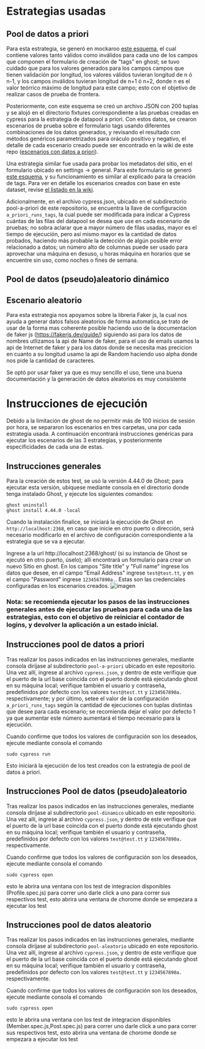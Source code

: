 # Estrategias usadas

## Pool de datos a priori
Para esta estrategia, se generó en mockaroo [este esquema](https://www.mockaroo.com/de38da40), el cual contiene valores tanto válidos como inválidos para cada uno de los campos que componen el formulario de creación de "tags" en ghost; se tuvo cuidado que para los valores generados para los campos campos que tienen validación por longitud, los valores válidos tuvieran longitud de n ó n-1, y los campos inválidos tuvieran longitud de n+1 ó n+2, donde n es el valor teórrico máximo de longitud para este campo; esto con el objetivo de realizar casos de prueba de frontera.

Posteriormente, con este esquema se creó un archivo JSON con 200 tuplas y se alojó en el directorio fixtures correspondiente a las pruebas creadas en cypress para la estrategia de datapool a priori. Con estos datos, se crearon escenarios de prueba sobre el formulario tags usando diferentes combinaciones de los datos generados, y revisando el resultado con métodos genéricos parametrizados para oráculo positivo y negativo, el detalle de cada escenario creado puede ser encontrado en la wiki de este repo ([escenarios con datos a priori](https://github.com/miso-alejosaur/escenarios-validacion-datos/wiki/Detalle-Escenarios#escenarios-con-datos-a-priori---tags)).

Una estrategia similar fue usada para probar los metadatos del sitio, en el formulario ubicado en settings -> general. Para este formulario se generó [este esquema](https://www.mockaroo.com/09065ca0), y su funcionamiento es similar al explicado para la creación de tags. Para ver en detalle los escenarios creados con base en este dataset, revise [el listado en la wiki](https://github.com/miso-alejosaur/escenarios-validacion-datos/wiki/Detalle-Escenarios#escenarios-con-datos-a-priori---site-meta).

Adicionalmente, en el archivo cypress.json, ubicado en el subdirectorio pool-a-priori de este repositorio, se encuentra la llave de configuración `a_priori_runs_tags`, la cual puede ser modificada para indicar a Cypress cuántas de las filas del datapool se desea que use en cada escenario de pruebas; no sobra aclarar que a mayor número de filas usadas, mayor es el tiempo de ejecución, pero así mismo mayor es la cantidad de datos probados, haciendo más probable la detección de algún posible error relacionado a datos; un número alto de columnas puede ser usado para aprovechar una máquina en desuso, u horas máquina en horarios que se encuentre sin uso, como noches o fines de semana.

## Pool de datos (pseudo)aleatorio dinámico

## Escenario aleatorio

Para esta estrategia nos apoyamos sobre la libreria Faker js, la cual nos ayuda a generar datos falsos aleatorios de forma automatica,se trato de usar de la forma mas coherente posible haciendo uso de la documentacion de faker js (https://fakerjs.dev/guide/) siguiendo asi para los datos de nombres utlizamos la api de Name de faker, para el uso de emails usamos la api de Internet de faker y para los datos donde se necesita mas precicion en cuanto a su longitud usamo la api de Random haciendo uso alpha donde nos pide la cantidad de caracteres.

Se optó por usar faker ya que es muy sencillo el uso, tiene una buena documentación y la generación de datos aleatorios es muy consistente

# Instrucciones de ejecución
Debido a la limitación de ghost de no permitir más de 100 inicios de sesión por hora, se separaron los escenarios en tres carpetas, una por cada estrategia usada. A continuación encontrará instrucciones genéricas para ejecutar los escenarios de las 3 estrategias, y posteriormente especificidades de cada una de estas.

## Instrucciones generales
Para la creación de estos test, se usó la versión 4.44.0 de Ghost; para ejecutar esta versión, ubíquese mediante consola en el directorio donde tenga instalado Ghost, y ejecute los siguientes comandos:
```
ghost uninstall
ghost install 4.44.0 -local
```
Cuando la instalación finalice, se iniciará la ejecución de Ghost en `http://localhost:2368`, en caso que inicie en otro puerto o dirección, será necesario modificarlo en el archivo de configuración correspondiente a la estrategia que se va a ejecutar.

Ingrese a la url http://localhost:2368/ghost/ (si su instancia de Ghost se ejecutó en otro puerto, úselo); allí encontrará un formulario para crear un nuevo Sitio en ghost. En los campos "Site title" y "Full name" ingrese los datos que desee, en el campo "Email Address" ingrese `test@test.tt`, y en el campo "Password" ingrese `1234567890a.`. Estas son las credenciales configuradas en los escenarios creados. 
![imagen](https://user-images.githubusercontent.com/98656893/167307021-8f72da03-575a-4cdc-89a5-50dcf7e8a2eb.png)

### Nota: se recomienda ejecutar los pasos de las instrucciones generales antes de ejecutar las pruebas para cada una de las estrategias, esto con el objetivo de reiniciar el contador de logins, y devolver la aplicación a un estado inicial.

## Instrucciones pool de datos a priori
Tras realizar los pasos indicados en las instrucciones generales, mediante consola diríjase al subdirectorio `pool-a-priori` ubicado en este repositorio. Una vez allí, ingrese al archivo `cypress.json`, y dentro de este verifique que el puerto de la url base coincida con el puerto donde está ejecutando ghost en su máquina local; verifique también el usuario y contraseña, predefinidos por defecto con los valores `test@test.tt` y `1234567890a.` respectivamente; y por último, setee el valor de la configuración `a_priori_runs_tags` según la cantidad de ejecuciones con tuplas distintas que desee para cada escenario; se recomienda dejar el valor por defecto 1 ya que aumentar este número aumentará el tiempo necesario para la ejecución. 

Cuando confirme que todos los valores de configuración son los deseados, ejecute mediante consola el comando
```
sudo cypress run
```
Esto iniciará la ejecución de los test creados con la estrategia de pool de datos a priori.

## Instrucciones Pool de datos (pseudo)aleatorio
Tras realizar los pasos indicados en las instrucciones generales, mediante consola diríjase al subdirectorio `pool-dinamico` ubicado en este repositorio. Una vez allí, ingrese al archivo `cypress.json`, y dentro de este verifique que el puerto de la url base coincida con el puerto donde está ejecutando ghost en su máquina local; verifique también el usuario y contraseña, predefinidos por defecto con los valores `test@test.tt` y `1234567890a.` respectivamente. 

Cuando confirme que todos los valores de configuración son los deseados, ejecute mediante consola el comando
```
sudo cypress open
```
esto le abrira una ventana con los test de integracion disponibles (Profile.spec.js) para correr uno darle click a uno para correr sus respectivos test, esto abrira una ventana de chorome donde se empezara a ejecutar los test

## Instrucciones pool de datos aleatorio
Tras realizar los pasos indicados en las instrucciones generales, mediante consola diríjase al subdirectorio `pool-aleatorio` ubicado en este repositorio. Una vez allí, ingrese al archivo `cypress.json`, y dentro de este verifique que el puerto de la url base coincida con el puerto donde está ejecutando ghost en su máquina local; verifique también el usuario y contraseña, predefinidos por defecto con los valores `test@test.tt` y `1234567890a.` respectivamente. 

Cuando confirme que todos los valores de configuración son los deseados, ejecute mediante consola el comando
```
sudo cypress open
```
esto le abrira una ventana con los test de integracion disponibles (Member.spec.js,Post.spec.js) para correr uno darle click a uno para correr sus respectivos test, esto abrira una ventana de chorome donde se empezara a ejecutar los test
